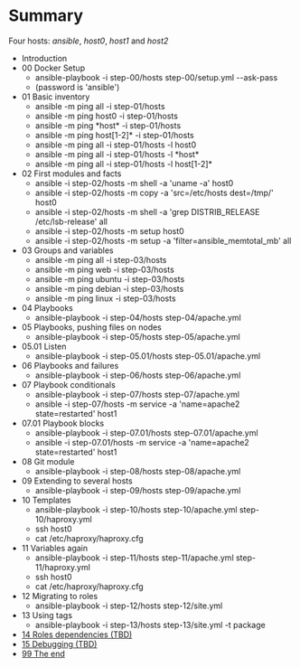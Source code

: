 # Summary

Four hosts: _ansible_, _host0_, _host1_ and _host2_

* Introduction
* 00 Docker Setup
  * ansible-playbook -i step-00/hosts step-00/setup.yml --ask-pass
  * (password is 'ansible')
* 01 Basic inventory
  * ansible -m ping all -i step-01/hosts
  * ansible -m ping host0 -i step-01/hosts
  * ansible -m ping \*host\* -i step-01/hosts
  * ansible -m ping host[1-2]\* -i step-01/hosts
  * ansible -m ping all -i step-01/hosts -l host0
  * ansible -m ping all -i step-01/hosts -l \*host\*
  * ansible -m ping all -i step-01/hosts -l host[1-2]\*
* 02 First modules and facts
  * ansible -i step-02/hosts -m shell -a 'uname -a' host0
  * ansible -i step-02/hosts -m copy -a 'src=/etc/hosts dest=/tmp/' host0
  * ansible -i step-02/hosts -m shell -a 'grep DISTRIB_RELEASE /etc/lsb-release' all
  * ansible -i step-02/hosts -m setup host0
  * ansible -i step-02/hosts -m setup -a 'filter=ansible_memtotal_mb' all
* 03 Groups and variables
  * ansible -m ping all -i step-03/hosts
  * ansible -m ping web -i step-03/hosts
  * ansible -m ping ubuntu -i step-03/hosts
  * ansible -m ping debian -i step-03/hosts
  * ansible -m ping linux -i step-03/hosts
* 04 Playbooks
  * ansible-playbook -i step-04/hosts step-04/apache.yml
* 05 Playbooks, pushing files on nodes
  * ansible-playbook -i step-05/hosts step-05/apache.yml
* 05.01 Listen
  * ansible-playbook -i step-05.01/hosts step-05.01/apache.yml
* 06 Playbooks and failures
  * ansible-playbook -i step-06/hosts step-06/apache.yml
* 07 Playbook conditionals
  * ansible-playbook -i step-07/hosts step-07/apache.yml
  * ansible -i step-07/hosts -m service -a 'name=apache2 state=restarted' host1
* 07.01 Playbook blocks
  * ansible-playbook -i step-07.01/hosts step-07.01/apache.yml
  * ansible -i step-07.01/hosts -m service -a 'name=apache2 state=restarted' host1
* 08 Git module
  * ansible-playbook -i step-08/hosts step-08/apache.yml
* 09 Extending to several hosts
  * ansible-playbook -i step-09/hosts step-09/apache.yml
* 10 Templates
  * ansible-playbook -i step-10/hosts step-10/apache.yml step-10/haproxy.yml
  * ssh host0
  * cat /etc/haproxy/haproxy.cfg
* 11 Variables again
  * ansible-playbook -i step-11/hosts step-11/apache.yml step-11/haproxy.yml
  * ssh host0
  * cat /etc/haproxy/haproxy.cfg
* 12 Migrating to roles
  * ansible-playbook -i step-12/hosts step-12/site.yml
* 13 Using tags
  * ansible-playbook -i step-13/hosts step-13/site.yml -t package
* [14 Roles dependencies (TBD)](step-14/README.md)
* [15 Debugging (TBD)](step-15/README.md)
* [99 The end](step-99/README.md)
